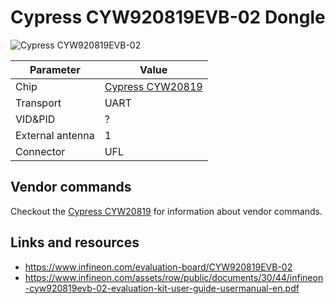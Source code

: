# Cypress CYW920819EVB-02 Dongle

![Cypress CYW920819EVB-02](Cypress_CYW920819EVB-02.avif)

| Parameter        | Value                                        |
| ---------------- | -------------------------------------------- |
| Chip             | [Cypress CYW20819](Chip_Cypress_CYW20819.md) |
| Transport        | UART                                         |
| VID&PID          | ?                                            |
| External antenna | 1                                            |
| Connector        | UFL                                          |

## Vendor commands

Checkout the [Cypress CYW20819](Chip_Cypress_CYW20819.md) for information about vendor commands.

## Links and resources

- <https://www.infineon.com/evaluation-board/CYW920819EVB-02>
- <https://www.infineon.com/assets/row/public/documents/30/44/infineon-cyw920819evb-02-evaluation-kit-user-guide-usermanual-en.pdf>
